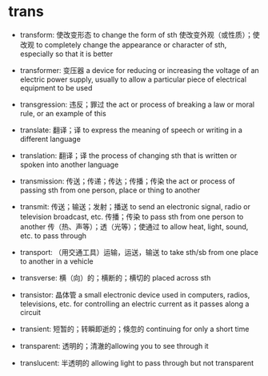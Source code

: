 # trans

- transform: 使改变形态 to change the form of sth 使改变外观（或性质）；使改观 to completely change the appearance or character of sth, especially so that it is better
- transformer: 变压器 a device for reducing or increasing the voltage of an electric power supply, usually to allow a particular piece of electrical equipment to be used
- transgression: 违反；罪过 the act or process of breaking a law or moral rule, or an example of this
- translate: 翻译；译 to express the meaning of speech or writing in a different language
- translation: 翻译；译 the process of changing sth that is written or spoken into another language
- transmission: 传送；传递；传达；传播；传染 the act or process of passing sth from one person, place or thing to another
- transmit: 传送；输送；发射；播送 to send an electronic signal, radio or television broadcast, etc. 传播；传染 to pass sth from one person to another 传（热、声等）；透（光等）；使通过 to allow heat, light, sound, etc. to pass through
- transport: （用交通工具）运输，运送，输送 to take sth/sb from one place to another in a vehicle

- transverse: 横（向）的；横断的；横切的 placed across sth

- transistor: 晶体管 a small electronic device used in computers, radios, televisions, etc. for controlling an electric current as it passes along a circuit

- transient: 短暂的；转瞬即逝的；倏忽的 continuing for only a short time

- transparent: 透明的；清澈的allowing you to see through it
- translucent: 半透明的 allowing light to pass through but not transparent


